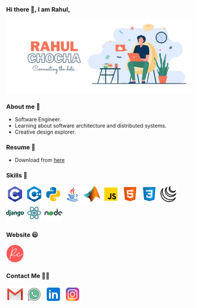 ### Hi there 👋, I am Rahul, 

![not found](https://github.com/mrchocha/mrchocha/blob/main/media/rahul_chocha.png)

### About me 🌱 
- Software Engineer. 
- Learning about software architecture and distributed systems.
- Creative design explorer.

### Resume 📝
- Download from [here](https://drive.google.com/file/d/1ViazsoIDk6kDnX5aSUeCYOZTXD3eyZCm/view?usp=sharing)

### Skills 🚀
![not found](https://github.com/mrchocha/mrchocha/blob/main/media/c.png)
![not found](https://github.com/mrchocha/mrchocha/blob/main/media/c++.png)
![not found](https://github.com/mrchocha/mrchocha/blob/main/media/python.png)
![not found](https://github.com/mrchocha/mrchocha/blob/main/media/java.png)
![not found](https://github.com/mrchocha/mrchocha/blob/main/media/matlab.png)
![not found](https://github.com/mrchocha/mrchocha/blob/main/media/js.png)
![not found](https://github.com/mrchocha/mrchocha/blob/main/media/html.png)
![not found](https://github.com/mrchocha/mrchocha/blob/main/media/css.png)
![not found](https://github.com/mrchocha/mrchocha/blob/main/media/jqurey.png)
![not found](https://github.com/mrchocha/mrchocha/blob/main/media/django.png)
![not found](https://github.com/mrchocha/mrchocha/blob/main/media/react.png)
![not found](https://github.com/mrchocha/mrchocha/blob/main/media/node.png)

### Website 😃
<a href="https://mrchocha.github.io/me/">
  <img src="https://github.com/mrchocha/mrchocha/blob/main/media/R.png"  width="48" height="48" >
</a>

### Contact Me 🙋‍♂️
[![not found](https://github.com/mrchocha/mrchocha/blob/main/media/gmail.png)](mailto:rahulahir4530@gmail.com)
[![not found](https://github.com/mrchocha/mrchocha/blob/main/media/whatsapp.png)](https://api.whatsapp.com/send?phone=917096642232)
[![not found](https://github.com/mrchocha/mrchocha/blob/main/media/linkedin.png)](https://www.linkedin.com/in/rahul-chocha-14b391179/)
[![not found](https://github.com/mrchocha/mrchocha/blob/main/media/insta.png)](https://www.instagram.com/rahul_chocha4530/)
